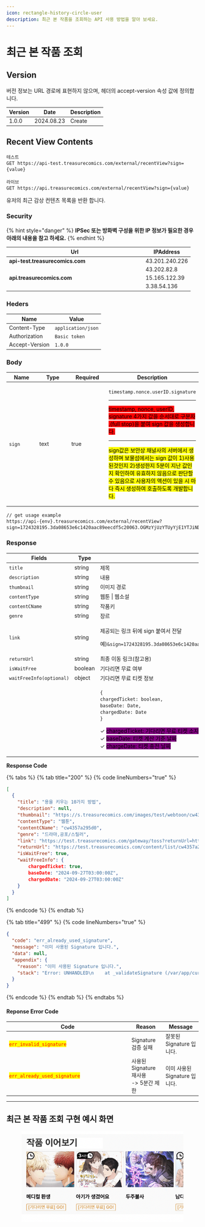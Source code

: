 ```yaml
---
icon: rectangle-history-circle-user
description: 최근 본 작품을 조회하는 API 사용 방법을 알아 보세요.
---
```


# 최근 본 작품 조회

## Version

버전 정보는 URL 경로에 표현하지 않으며, 헤더의 accept-version 속성 값에 정의합니다.

| Version | Date       | Description |
| ------- | ---------- | ----------- |
| 1.0.0   | 2024.08.23 | Create      |

## Recent View Contents

```
테스트
GET https://api-test.treasurecomics.com/external/recentView?sign={value}

라이브
GET https://api.treasurecomics.com/external/recentView?sign={value}
```

유저의 최근 감상 컨텐츠 목록을 반환 합니다.

### Security

{% hint style="danger" %}
**IPSec 또는 방화벽 구성을 위한 IP 정보가 필요한 경우 아래의 내용을 참고 하세요.**
{% endhint %}

<table><thead><tr><th width="344">Url</th><th>IPAddress</th></tr></thead><tbody><tr><td><strong>api-test.treasurecomics.com</strong></td><td>43.201.240.226</td></tr><tr><td></td><td>43.202.82.8</td></tr><tr><td><strong>api.treasurecomics.com</strong></td><td>15.165.122.39</td></tr><tr><td></td><td>3.38.54.136</td></tr></tbody></table>

### Heders

| Name           | Value              |
| -------------- | ------------------ |
| Content-Type   | `application/json` |
| Authorization  | `Basic token`      |
| Accept-Version | `1.0.0`            |

### **Body**

<table data-full-width="false"><thead><tr><th width="116">Name</th><th width="141">Type</th><th width="127">Required</th><th>Description</th></tr></thead><tbody><tr><td><code>sign</code></td><td>text</td><td>true</td><td><p><code>timestamp.nonce.userID.signature</code></p><hr><p><mark style="background-color:red;">timestamp, nonce, userID, signature 4가지 값을 순서대로 구분자 .(full stop)을 붙여 sign 값을 생성합니다.</mark></p><hr><p><mark style="background-color:yellow;">sign값은 보안상 채널사의 서버에서 생성하며 보물섬에서는 sign 값이 1)사용된것인지 2)생성한지 5분이 지난 값인지 확인하여 유효하지 않음으로 판단할 수 있음으로 사용자의 액션이 있을 시 마다 즉시 생성하여 호출하도록 개발합니다.</mark></p></td></tr></tbody></table>

```
// get usage example
https://api-{env}.treasurecomics.com/external/recentView?sign=1724328195.3da08653e6c1420aac89eecdf5c20063.OGMzYjUzYTUyYjE1YTJiNDAyZGM3MGJiZmMzMDI2YWE1NDg0YWY2ZTdjNjMyZTJlMTdjMjQyOGU1NjZhYjdhYQ
```

### **Response**

<table><thead><tr><th width="270">Fields</th><th width="106">Type</th><th>Description</th></tr></thead><tbody><tr><td><code>title</code></td><td>string</td><td>제목</td></tr><tr><td><code>description</code></td><td>string</td><td>내용</td></tr><tr><td><code>thumbnail</code></td><td>string</td><td>이미지 경로</td></tr><tr><td><code>contentType</code></td><td>string</td><td>웹툰 | 웹소설</td></tr><tr><td><code>contentCName</code></td><td>string</td><td>작품키</td></tr><tr><td><code>genre</code></td><td>string</td><td>장르</td></tr><tr><td><code>link</code></td><td>string</td><td><p>제공되는 링크 뒤에 sign 붙여서 전달</p><p>예)<code>&#x26;sign=1724328195.3da08653e6c1420aac89eecdf5c20063.OGMzYjUzYTUyYjE1YTJiNDAyZGM3MGJiZmMzMDI2YWE1NDg0YWY2ZTdjNjMyZTJlMTdjMjQyOGU1NjZhYjdhYQ</code></p></td></tr><tr><td><code>returnUrl</code></td><td>string</td><td>최종 이동 링크(참고용)</td></tr><tr><td><code>isWaitFree</code></td><td>boolean</td><td>기다리면 무료 여부</td></tr><tr><td><code>waitFreeInfo(optional)</code></td><td>object</td><td>기다리면 무료 티켓 정보</td></tr><tr><td></td><td></td><td><p><code>{</code><br>  <code>chargedTicket: boolean,</code><br>  <code>baseDate: Date,</code><br>  <code>chargedDate: Date</code><br><code>}</code></p><p>✓ <mark style="background-color:purple;">chargedTicket: 기다리면 무료 티켓 소지 여부</mark><br>✓ <mark style="background-color:purple;">baseDate: 티켓 계산 기준 날짜</mark><br>✓ <mark style="background-color:purple;">chargeDate: 티켓 충전 날짜</mark> </p></td></tr></tbody></table>

**Response Code**

{% tabs %}
{% tab title="200" %}
{% code lineNumbers="true" %}
```json
[
  {
    "title": "용을 키우는 10가지 방법",
    "description": null,
    "thumbnail": "https://s.treasurecomics.com/images/test/webtoon/cw4357a295d0/thumbnail_1718174618.jpg",
    "contentType": "웹툰",
    "contentCName": "cw4357a295d0",
    "genre": "드라마,공포/스릴러",
    "link": "https://test.treasurecomics.com/gateway/toss?returnUrl=https%3A%2F%2Ftest.treasurecomics.com%2Fcontent%2Flist%2Fcw4357a295d0",
    "returnUrl": "https://test.treasurecomics.com/content/list/cw4357a295d0",
    "isWaitFree": true,
    "waitFreeInfo": {
	    chargedTicket: true,
	    baseDate: "2024-09-27T03:00:00Z",
	    chargedDate: "2024-09-27T03:00:00Z"
    }
  }
]
```
{% endcode %}
{% endtab %}

{% tab title="499" %}
{% code lineNumbers="true" %}
```json
{
  "code": "err_already_used_signature",
  "message": "이미 사용된 Signature 입니다.",
  "data": null,
  "appendix": {
    "reason": "이미 사용된 Signature 입니다.",
    "stack": "Error: UNHANDLED\n    at _validateSignature (/var/app/current/build/controllers/external/toss/recentView/get.1.0.0.js:33:15)\n    at process.processTicksAndRejections (node:internal/process/task_queues:95:5)"
  }
}
```
{% endcode %}
{% endtab %}
{% endtabs %}

#### Reponse Error Code

<table><thead><tr><th width="307">Code</th><th>Reason</th><th>Message</th></tr></thead><tbody><tr><td><mark style="color:red;"><code>err_invalid_signature</code></mark></td><td>Signature 검증 실패</td><td>잘못된 Signature 입니다.</td></tr><tr><td><mark style="color:red;"><code>err_already_used_signature</code></mark></td><td>사용된 Signature 재사용<br>-> 5분간 제한</td><td>이미 사용된 Signature 입니다.</td></tr></tbody></table>

***

## 최근 본 작품 조회 구현 예시 화면

<div align="left" data-full-width="false"><figure><img src="../../.gitbook/assets/image (1).png" alt=""><figcaption></figcaption></figure></div>











